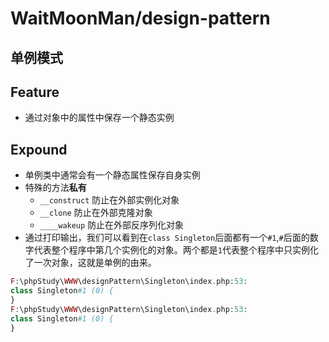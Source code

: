 # WaitMoonMan/design-pattern 

## 单例模式


## Feature
 * 通过对象中的属性中保存一个静态实例
 
 
## Expound
* 单例类中通常会有一个静态属性保存自身实例
* 特殊的方法**私有**
    * `__construct` 防止在外部实例化对象
    * `__clone`     防止在外部克隆对象
    * `____wakeup`  防止在外部反序列化对象
* 通过打印输出，我们可以看到在`class Singleton`后面都有一个`#1`,`#`后面的数字代表整个程序中第几个实例化的对象。两个都是`1`代表整个程序中只实例化了一次对象，这就是单例的由来。
```php
F:\phpStudy\WWW\designPattern\Singleton\index.php:53:
class Singleton#1 (0) {
}
F:\phpStudy\WWW\designPattern\Singleton\index.php:53:
class Singleton#1 (0) {
}
```